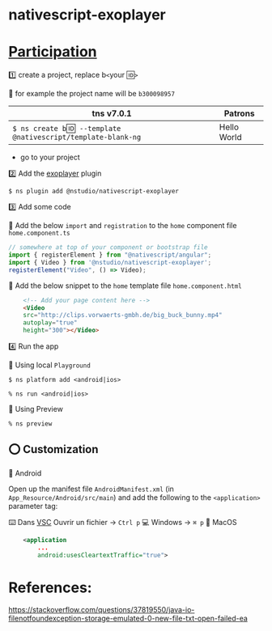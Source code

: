 # nativescript-exoplayer

# [Participation](Participation.md)

:one: create a project, replace b`<`your :id:`>`

:pushpin: for example the project name will be `b300098957` 

|  tns v7.0.1                                                                  |  Patrons                          |
|------------------------------------------------------------------------------|-----------------------------------|
| `$ ns create b`:id:` --template @nativescript/template-blank-ng`             |  Hello World                      |

* go to your project 


:two: Add the [exoplayer](https://www.npmjs.com/package/@nstudio/nativescript-exoplayer) plugin

```
$ ns plugin add @nstudio/nativescript-exoplayer
```




:three: Add some code

:pushpin: Add the below `import` and `registration` to the `home` component file `home.component.ts`

```typescript
// somewhere at top of your component or bootstrap file
import { registerElement } from "@nativescript/angular";
import { Video } from '@nstudio/nativescript-exoplayer';
registerElement("Video", () => Video);
```

:pushpin: Add the below snippet to the `home` template file `home.component.html`


```html
    <!-- Add your page content here -->
    <Video
    src="http://clips.vorwaerts-gmbh.de/big_buck_bunny.mp4"
    autoplay="true"
    height="300"></Video>
``````

:four: Run the app

:pushpin: Using local `Playground`

```
$ ns platform add <android|ios>
```

```
% ns run <android|ios>
```

:pushpin: Using Preview

```
% ns preview
```

## :o: Customization

:iphone: Android

Open up the manifest file `AndroidManifest.xml` (in `App_Resource/Android/src/main`) and add the following to the `<application>` parameter tag:

:keyboard: Dans [VSC](https://code.visualstudio.com/) Ouvrir un fichier -> `Ctrl p` :computer: Windows -> `⌘ p` :apple: MacOS


```xml
	<application
		...
		android:usesCleartextTraffic="true">
```

# References:

https://stackoverflow.com/questions/37819550/java-io-filenotfoundexception-storage-emulated-0-new-file-txt-open-failed-ea

